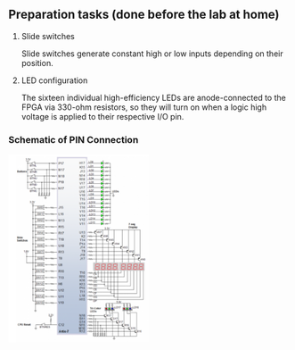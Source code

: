 ## Preparation tasks (done before the lab at home)

1. Slide switches

   Slide switches generate constant high or low inputs depending on their position.

2. LED configuration

   The sixteen individual high-efficiency LEDs are anode-connected to the FPGA via 330-ohm resistors, so they will turn on when a logic high voltage is applied to their       respective I/O pin.

### Schematic of PIN Connection

<img src= "Images/Nexys_A7_connection.png" width=50% height=50%>
